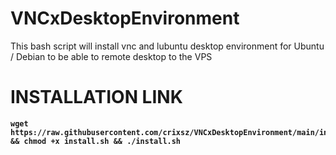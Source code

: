 # VNCxDesktopEnvironment
This bash script will install vnc and lubuntu desktop environment for Ubuntu / Debian to be able to remote desktop to the VPS

<h1><b>INSTALLATION LINK</h1><b>

````
wget https://raw.githubusercontent.com/crixsz/VNCxDesktopEnvironment/main/install.sh && chmod +x install.sh && ./install.sh
